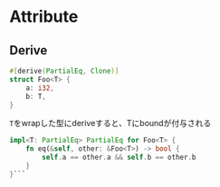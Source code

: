 # Attribute

## Derive

```rust
#[derive(PartialEq, Clone)]
struct Foo<T> {
    a: i32,
    b: T,
}
```

`T`をwrapした型にderiveすると、Tにboundが付与される

```rust
impl<T: PartialEq> PartialEq for Foo<T> {
    fn eq(&self, other: &Foo<T>) -> bool {
        self.a == other.a && self.b == other.b
    }
}```
